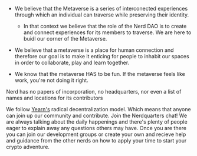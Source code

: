 - We believe that the Metaverse is a series of interconected experiences through which an individual can traverse while preserving their identity. 
    - In that context we believe that the role of the Nerd DAO is to create and connect experiences for its members to traverse. We are here to buidl our corner of the Metaverse.

- We believe that a metaverse is a place for human connection and therefore our goal is to make it enticing for people to inhabit our spaces in order to collaborate, play and learn together.

- We know that the metaverse HAS to be fun. If the metaverse feels like work, you're not doing it right.

Nerd has no papers of incorporation, no headquarters, nor even a list of names and locations for its contributors

We follow [Yearn's](https://twitter.com/iearnfinance/status/1445799269189881864?s=20) radical decentralization model. Which means that anyone can join up our community and contribute. Join the Nerdquarters chat! We are always talking about the daily happenings and there's plenty of people eager to explain away any questions others may have. Once you are there you can join our development groups or create your own and recieve help and guidance from the other nerds on how to apply your time to start your crypto adventure.